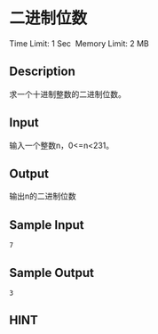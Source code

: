 # 二进制位数
Time Limit: 1 Sec  Memory Limit: 2 MB


## Description
求一个十进制整数的二进制位数。


## Input
输入一个整数n，0<=n<231。


## Output
输出n的二进制位数


## Sample Input
```
7

```
## Sample Output
```
3

```

## HINT
